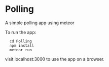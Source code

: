 # Polling
A simple polling app using meteor

To run the app:
```
  cd Polling
  npm install
  meteor run
```

visit localhost:3000 to use the app on a browser.
